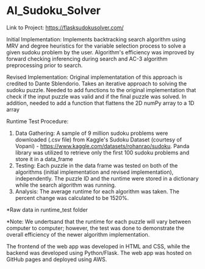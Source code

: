# AI_Sudoku_Solver
Link to Project: https://flasksudokusolver.com/

Initial Implementation: Implements backtracking search algorithm using MRV and degree heuristics for the variable selection process to solve a given sudoku problem by the user. Algorithm's efficiency was improved by forward checking inferencing during search and AC-3 algorithm preprocessing prior to search.

Revised Implementation: Original implementatation of this approach is credited to Dante Sblendorio. Takes an iterative approach to solving the sudoku puzzle. Needed to add functions to the original implementation that check if the input puzzle was valid and if the final puzzle was solved. In addition, needed to add a function that flattens the 2D numPy array to a 1D array


Runtime Test Procedure:

1. Data Gathering: A sample of 9 million sudoku problems were downloaded (.csv file) from Kaggle's Sudoku Dataset (courtesy of Vopani) - https://www.kaggle.com/datasets/rohanrao/sudoku. Panda library was utilized to retrieve only the first 100 sudoku problems and store it in a data_frame
2. Testing: Each puzzle in the data frame was tested on both of the algorithms (initial implementation and revised implementation), independently. The puzzle ID and the runtime were stored in a dictionary while the search algorithm was running.
3. Analysis: The average runtime for each algorithm was taken. The percent change was calculated to be 1520%. 

*Raw data in runtime_test folder

*Note: We undertsand that the runtime for each puzzle will vary between computer to computer; however, the test was done to demonstrate the overall efficiency of the newer algorithm implementation.

The frontend of the web app was developed in HTML and CSS, while the backend was developed using Python/Flask. The web app was hosted on GitHub pages and deployed using AWS.
